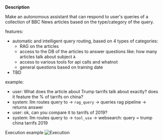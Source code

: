 **Description**

Make an autonomous assistant that can respond to user's queries of a collection of BBC News articles based on the type/category of the query.

features:
  - automatic and intelligent query routing, based on 4 types of categories: 
    - RAG on the articles
    - access to the DB of the articles to answer questions like: how many articles talk about subject `A`
    - access to various tools for api calls and whatnot
    - general questions based on training date
  - TBD  

example:
- user: What does the article about Trump tarrifs talk about exactly? does it feature the % of tarrifs on china?
- system: llm routes query to -> `rag_query` -> queries rag pipeline -> returns answer
- user: ok, can you compare it to tarrifs of 2019? 
- system: llm routes query to -> `tool_use` -> websearch: query = trump china tarrifs 2019

Execution example
![Execution]("images/exec.png")

